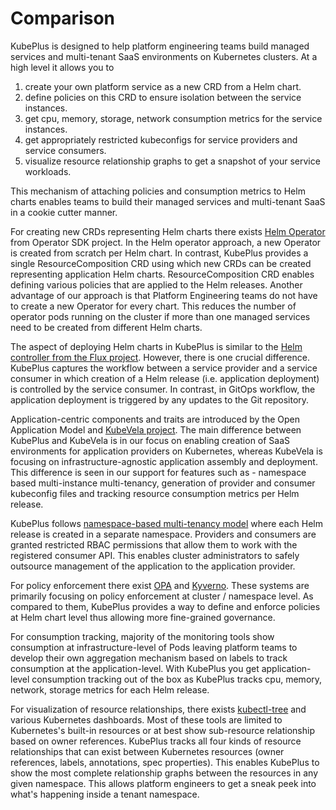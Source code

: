 
Comparison
===========

KubePlus is designed to help platform engineering teams build managed services and multi-tenant SaaS environments on Kubernetes clusters. At a high level it allows you to

1. create your own platform service as a new CRD from a Helm chart. 
2. define policies on this CRD to ensure isolation between the service instances. 
3. get cpu, memory, storage, network consumption metrics for the service instances.
4. get appropriately restricted kubeconfigs for service providers and service consumers.
4. visualize resource relationship graphs to get a snapshot of your service workloads.

This mechanism of attaching policies and consumption metrics to Helm charts enables teams to build their managed services and multi-tenant SaaS in a cookie cutter manner.

For creating new CRDs representing Helm charts there exists [Helm Operator](https://sdk.operatorframework.io/docs/building-operators/helm/tutorial/) from Operator SDK project. In the Helm operator approach, a new Operator is created from scratch per Helm chart. In contrast, KubePlus provides a single ResourceComposition CRD using which new CRDs can be created representing application Helm charts.
ResourceComposition CRD enables defining various policies that are applied to the Helm releases. Another advantage of our approach is that Platform Engineering teams do not have to create a new Operator for every chart. This reduces the number of operator pods running on the cluster if more than one managed services need to be created from different Helm charts.

The aspect of deploying Helm charts in KubePlus is similar to the [Helm controller from the Flux project](https://fluxcd.io/docs/components/helm/). However, there is one crucial difference. KubePlus captures the workflow between a service provider and a service consumer in which creation of a Helm release (i.e. application deployment) is controlled by the service consumer. In contrast, in GitOps workflow, the application deployment is triggered by any updates to the Git repository.

Application-centric components and traits are introduced by the Open Application Model and [KubeVela project](https://github.com/oam-dev/kubevela). The main difference between KubePlus and KubeVela is in our focus on enabling creation of SaaS environments for application providers on Kubernetes, whereas KubeVela is focusing on infrastructure-agnostic application assembly and deployment. This difference is seen in our support for features such as - namespace based multi-instance multi-tenancy, generation of provider and consumer kubeconfig files and tracking resource consumption metrics per Helm release.

KubePlus follows [namespace-based multi-tenancy model](https://kubernetes.io/blog/2021/04/15/three-tenancy-models-for-kubernetes/) where each Helm release is created in a separate namespace. Providers and consumers are granted restricted RBAC permissions that allow them to work with the registered consumer API.
This enables cluster administrators to safely outsource management of the application to the application provider.

For policy enforcement there exist [OPA](https://www.openpolicyagent.org/) and [Kyverno](https://kyverno.io/). These systems are primarily focusing on policy enforcement at cluster / namespace level. As compared to them, KubePlus provides a way to define and enforce policies at Helm chart level thus allowing more fine-grained governance.

For consumption tracking, majority of the monitoring tools show consumption at infrastructure-level of Pods leaving platform teams to develop their own aggregation mechanism based on labels to track consumption at the application-level. With KubePlus you get application-level consumption tracking out of the box as KubePlus tracks cpu, memory, network, storage metrics for each Helm release.

For visualization of resource relationships, there exists [kubectl-tree](https://github.com/ahmetb/kubectl-tree) and various Kubernetes dashboards. Most of these tools are limited to Kubernetes's built-in resources or at best show sub-resource relationship based on owner references. KubePlus tracks all four kinds of resource relationships that can exist between Kubernetes resources (owner references, labels, annotations, spec properties). This enables KubePlus to show  the most complete relationship graphs between the resources in any given namespace. This allows platform engineers to get a sneak peek into what's happening inside a tenant namespace.